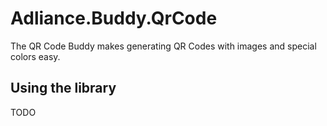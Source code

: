 # Adliance.Buddy.QrCode

The QR Code Buddy makes generating QR Codes with images and special colors easy.

## Using the library

TODO